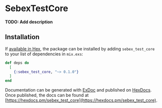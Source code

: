 # SebexTestCore

**TODO: Add description**

## Installation

If [available in Hex](https://hex.pm/docs/publish), the package can be installed
by adding `sebex_test_core` to your list of dependencies in `mix.exs`:

```elixir
def deps do
  [
    {:sebex_test_core, "~> 0.1.0"}
  ]
end
```

Documentation can be generated with [ExDoc](https://github.com/elixir-lang/ex_doc)
and published on [HexDocs](https://hexdocs.pm). Once published, the docs can
be found at [https://hexdocs.pm/sebex_test_core](https://hexdocs.pm/sebex_test_core).

